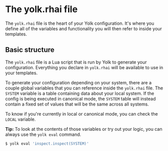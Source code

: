 # The yolk.rhai file

The `yolk.rhai` file is the heart of your Yolk configuration.
It's where you define all of the variables and functionality you will then refer to inside your templates.

## Basic structure

The `yolk.rhai` file is a Lua script that is run by Yolk to generate your configuration.
Everything you declare in `yolk.rhai` will be available to use in your templates.

To generate your configuration depending on your system, there are a couple global variables that you can reference inside the `yolk.rhai` file.
The `SYSTEM` variable is a table containing data about your local system.
If the config is being executed in canonical mode, the `SYSTEM` table will instead contain a fixed set of values that will be the same across all systems.

To know if you're currently in local or canonical mode, you can check the `LOCAL` variable.

**Tip:**
To look at the contents of those variables or try out your logic, you can always use the `yolk eval` command.

```bash
$ yolk eval 'inspect.inspect(SYSTEM)'
```
